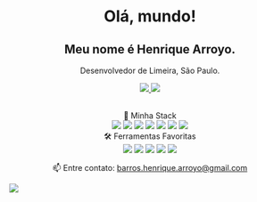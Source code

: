 


<h1 align='center'>
    Olá, mundo!  
  </h1>
  <h2 align='center'> Meu nome é Henrique Arroyo.</h2>
  <p align='center'>
    Desenvolvedor de Limeira, São Paulo.
  </p>
  
  <p align='center'>
    <a href="https://api.whatsapp.com/send?phone=5519991964951">
      <img src="https://img.shields.io/badge/WHATSAPP-%2325D366.svg?&style=for-the-badge&logo=whatsapp&logoColor=white" />    
    </a>
    <a href="https://br.linkedin.com/in/henrique-arroyo">
      <img src="https://img.shields.io/badge/linkedin-%230077B5.svg?&style=for-the-badge&logo=linkedin&logoColor=white" />
    </a>
  <p align='center'>
    <br/>🧠 Minha Stack<br/>
    <img src="https://img.shields.io/badge/Java-ED8B00?style=for-the-badge&logo=java&logoColor=white" />
    <img src="https://img.shields.io/badge/TypeScript-007ACC?style=for-the-badge&logo=typescript&logoColor=white"/>
    <img src="https://img.shields.io/badge/PHP-777BB4?style=for-the-badge&logo=php&logoColor=white"/>
    <img src="https://img.shields.io/badge/Spring-6DB33F?style=for-the-badge&logo=spring&logoColor=white"/>
    <img src="https://img.shields.io/badge/Laravel-FF2D20?style=for-the-badge&logo=laravel&logoColor=white"/>
    <img src="https://img.shields.io/badge/MySQL-005C84?style=for-the-badge&logo=mysql&logoColor=white" />
    <img src="https://img.shields.io/badge/React-20232A?style=for-the-badge&logo=react&logoColor=61DAFB"/>
    <br>
    🛠 Ferramentas Favoritas 
    <br>
    <img src="https://img.shields.io/badge/Git-F05032?style=for-the-badge&logo=git&logoColor=white" />
    <img src="https://img.shields.io/badge/Docker-2CA5E0?style=for-the-badge&logo=docker&logoColor=white" />
    <img src="https://img.shields.io/badge/IntelliJIDEA-000000.svg?style=for-the-badge&logo=intellij-idea&logoColor=white" />
    <img src="https://img.shields.io/badge/Visual_Studio_Code-0078D4?style=for-the-badge&logo=visual%20studio%20code&logoColor=white" />
    <img src="https://img.shields.io/badge/Spring-6DB33F?style=for-the-badge&logo=spring&logoColor=white" />
    </p>

  
  
  <p align='center'>
    📫 Entre contato: <a href='mailto:barros.henrique.arroyo@gmail.com'>barros.henrique.arroyo@gmail.com</a>
  </p>
  <img src="https://raw.githubusercontent.com/Trilokia/Trilokia/379277808c61ef204768a61bbc5d25bc7798ccf1/bottom_header.svg"/>  
